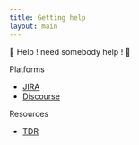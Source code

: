 ```yaml
---
title: Getting help
layout: main
---
```


:musical_note: Help ! need somebody help ! :musical_note:

Platforms 
- [JIRA](https://alice.its.cern.ch)
- [Discourse](https://alice-talk.web.cern.ch)

Resources
- [TDR](https://alice-o2.web.cern.ch/system/files/ALICE_O2_TDR_2015_11_30.pdf)
